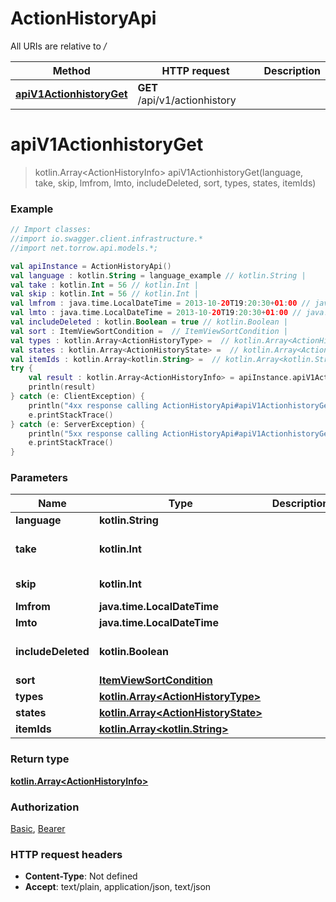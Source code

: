 # ActionHistoryApi

All URIs are relative to */*

Method | HTTP request | Description
------------- | ------------- | -------------
[**apiV1ActionhistoryGet**](ActionHistoryApi.md#apiV1ActionhistoryGet) | **GET** /api/v1/actionhistory | 

<a name="apiV1ActionhistoryGet"></a>
# **apiV1ActionhistoryGet**
> kotlin.Array&lt;ActionHistoryInfo&gt; apiV1ActionhistoryGet(language, take, skip, lmfrom, lmto, includeDeleted, sort, types, states, itemIds)



### Example
```kotlin
// Import classes:
//import io.swagger.client.infrastructure.*
//import net.torrow.api.models.*;

val apiInstance = ActionHistoryApi()
val language : kotlin.String = language_example // kotlin.String | 
val take : kotlin.Int = 56 // kotlin.Int | 
val skip : kotlin.Int = 56 // kotlin.Int | 
val lmfrom : java.time.LocalDateTime = 2013-10-20T19:20:30+01:00 // java.time.LocalDateTime | 
val lmto : java.time.LocalDateTime = 2013-10-20T19:20:30+01:00 // java.time.LocalDateTime | 
val includeDeleted : kotlin.Boolean = true // kotlin.Boolean | 
val sort : ItemViewSortCondition =  // ItemViewSortCondition | 
val types : kotlin.Array<ActionHistoryType> =  // kotlin.Array<ActionHistoryType> | 
val states : kotlin.Array<ActionHistoryState> =  // kotlin.Array<ActionHistoryState> | 
val itemIds : kotlin.Array<kotlin.String> =  // kotlin.Array<kotlin.String> | 
try {
    val result : kotlin.Array<ActionHistoryInfo> = apiInstance.apiV1ActionhistoryGet(language, take, skip, lmfrom, lmto, includeDeleted, sort, types, states, itemIds)
    println(result)
} catch (e: ClientException) {
    println("4xx response calling ActionHistoryApi#apiV1ActionhistoryGet")
    e.printStackTrace()
} catch (e: ServerException) {
    println("5xx response calling ActionHistoryApi#apiV1ActionhistoryGet")
    e.printStackTrace()
}
```

### Parameters

Name | Type | Description  | Notes
------------- | ------------- | ------------- | -------------
 **language** | **kotlin.String**|  | [optional]
 **take** | **kotlin.Int**|  | [optional] [default to 2147483647]
 **skip** | **kotlin.Int**|  | [optional] [default to 0]
 **lmfrom** | **java.time.LocalDateTime**|  | [optional]
 **lmto** | **java.time.LocalDateTime**|  | [optional]
 **includeDeleted** | **kotlin.Boolean**|  | [optional] [default to false]
 **sort** | [**ItemViewSortCondition**](.md)|  | [optional]
 **types** | [**kotlin.Array&lt;ActionHistoryType&gt;**](ActionHistoryType.md)|  | [optional]
 **states** | [**kotlin.Array&lt;ActionHistoryState&gt;**](ActionHistoryState.md)|  | [optional]
 **itemIds** | [**kotlin.Array&lt;kotlin.String&gt;**](kotlin.String.md)|  | [optional]

### Return type

[**kotlin.Array&lt;ActionHistoryInfo&gt;**](ActionHistoryInfo.md)

### Authorization

[Basic](../README.md#Basic), [Bearer](../README.md#Bearer)

### HTTP request headers

 - **Content-Type**: Not defined
 - **Accept**: text/plain, application/json, text/json


